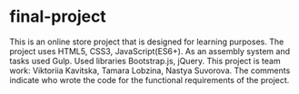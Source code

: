 # final-project
This is an online store project that is designed for learning purposes. The project uses HTML5, CSS3, JavaScript(ES6+).  As an assembly system and tasks used Gulp. Used libraries Bootstrap.js, jQuery. This project is team work: Viktoriia Kavitska, Tamara Lobzina, Nastya Suvorova. The comments indicate who wrote the code for the functional requirements of the project.
